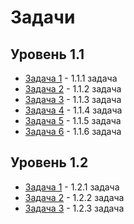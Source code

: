 # Задачи

## Уровень 1.1

- [Задача 1](./lvl1/lvl1.1/task1/) - 1.1.1 задача
- [Задача 2](./lvl1/lvl1.1/task2/) - 1.1.2 задача
- [Задача 3](./lvl1/lvl1.1/task3/) - 1.1.3 задача
- [Задача 4](./lvl1/lvl1.1/task4/) - 1.1.4 задача
- [Задача 5](./lvl1/lvl1.1/task5/) - 1.1.5 задача
- [Задача 6](./lvl1/lvl1.1/task6/) - 1.1.6 задача

## Уровень 1.2

- [Задача 1](./lvl1/lvl1.2/task1/) - 1.2.1 задача
- [Задача 2](./lvl1/lvl1.2/task2/) - 1.2.2 задача
- [Задача 3](./lvl1/lvl1.2/task3/) - 1.2.3 задача
